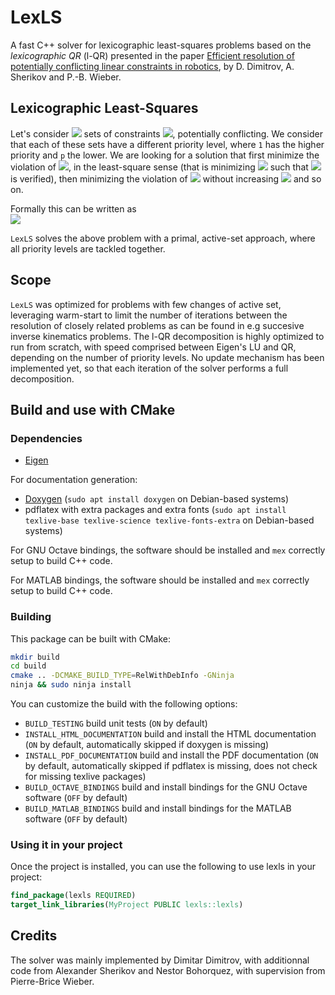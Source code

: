 # LexLS
A fast C++ solver for lexicographic least-squares problems based on the *lexicographic QR* (l-QR) presented in the paper [Efficient resolution of potentially conflicting
linear constraints in robotics](https://hal.inria.fr/hal-01183003/document), by D. Dimitrov, A. Sherikov and P.-B. Wieber.

## Lexicographic Least-Squares
Let's consider <img src="https://render.githubusercontent.com/render/math?math=\color{gray}p"> sets of constraints <img src="https://render.githubusercontent.com/render/math?math=\color{gray} b_k \leq C_k x \leq u_k,\ k=1..p">, potentially conflicting. We consider that each of these sets have a different priority level, where `1` has the higher priority and `p` the lower. We are looking for a solution that first minimize the violation of <img src="https://render.githubusercontent.com/render/math?math=\color{gray} b_1 \leq C_1 x \leq u_1">, in the least-square sense (that is minimizing <img src="https://render.githubusercontent.com/render/math?math=\color{gray}\left\|v_1\right\|^2"> such that <img src="https://render.githubusercontent.com/render/math?math=\color{gray} b_1 \leq C_1 x - v_1\leq u_1"> is verified), then minimizing the violation of <img src="https://render.githubusercontent.com/render/math?math=\color{gray} b_2 \leq C_2 x \leq u_2"> without increasing <img src="https://render.githubusercontent.com/render/math?math=\color{gray}\left\|v_1\right\|^2"> and so on.

Formally this can be written as <br />
<img src="https://render.githubusercontent.com/render/math?math=\color{gray}\begin{align*}\mathrm{lex.\ min.}_{x,v}\ \ \left(\left\|v_1\right\|^2, \ldots, \left\|v_p\right\|^2\right)\\ \mathrm{s.t.} \ \ \ \ \  b_k \leq C_k x - v_k \leq u_k,\ \ k=1..p \end{align*}">

`LexLS` solves the above problem with a primal, active-set approach, where all priority levels are tackled together.

## Scope
`LexLS` was optimized for problems with few changes of active set, leveraging warm-start to limit the number of iterations between the resolution of closely related problems as can be found in e.g succesive inverse kinematics problems. The l-QR decomposition is highly optimized to run from scratch, with speed comprised between Eigen's LU and QR, depending on the number of priority levels. No update mechanism has been implemented yet, so that each iteration of the solver performs a full decomposition.

## Build and use with CMake

### Dependencies

- [Eigen](https://eigen.tuxfamily.org/)

For documentation generation:
- [Doxygen](https://www.doxygen.nl/index.html) (`sudo apt install doxygen` on Debian-based systems)
- pdflatex with extra packages and extra fonts (`sudo apt install texlive-base texlive-science texlive-fonts-extra` on Debian-based systems)

For GNU Octave bindings, the software should be installed and `mex` correctly setup to build C++ code.

For MATLAB bindings, the software should be installed and `mex` correctly setup to build C++ code.

### Building

This package can be built with CMake:
```bash
mkdir build
cd build
cmake .. -DCMAKE_BUILD_TYPE=RelWithDebInfo -GNinja
ninja && sudo ninja install
```

You can customize the build with the following options:
- `BUILD_TESTING` build unit tests (`ON` by default)
- `INSTALL_HTML_DOCUMENTATION` build and install the HTML documentation (`ON` by default, automatically skipped if doxygen is missing)
- `INSTALL_PDF_DOCUMENTATION` build and install the PDF documentation (`ON` by default, automatically skipped if pdflatex is missing, does not check for missing texlive packages)
- `BUILD_OCTAVE_BINDINGS` build and install bindings for the GNU Octave software (`OFF` by default)
- `BUILD_MATLAB_BINDINGS` build and install bindings for the MATLAB software (`OFF` by default)

### Using it in your project

Once the project is installed, you can use the following to use lexls in your project:

```cmake
find_package(lexls REQUIRED)
target_link_libraries(MyProject PUBLIC lexls::lexls)
```

## Credits
The solver was mainly implemented by Dimitar Dimitrov, with additionnal code from Alexander Sherikov and Nestor Bohorquez, with supervision from Pierre-Brice Wieber.
